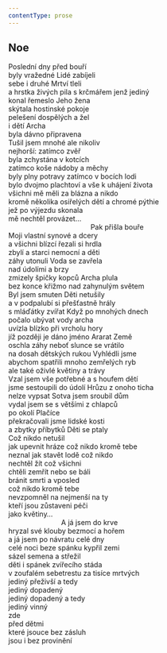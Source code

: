 ```yaml
---
contentType: prose
---
```


## Noe

Poslední dny před bouří  
byly vražedné Lidé zabíjeli  
sebe i druhé Mrtví tleli  
a hrstka živých pila s krčmářem jenž jediný  
konal řemeslo Jeho žena  
skýtala hostinské pokoje  
pelešení dospělých a žel  
i dětí Archa  
byla dávno připravena  
Tušil jsem mnohé ale nikoliv  
nejhorší: zatímco zvěř  
byla zchystána v kotcích  
zatímco koše nádoby a měchy  
byly plny potravy zatímco v bocích lodi  
bylo dvojmo plachtoví a vše k uhájení života  
všichni mě měli za blázna a nikdo  
kromě několika osiřelých dětí a chromé pýthie  
jež po výjezdu skonala  
mě nechtěl provázet…  
                                          Pak přišla bouře  
Moji vlastní synové a dcery  
a všichni blízcí řezali si hrdla  
zbylí a starci nemocní a děti  
záhy utonuli Voda se zavřela  
nad údolími a brzy  
zmizely špičky kopců Archa plula  
bez konce křižmo nad zahynulým světem  
Byl jsem smuten Děti netušily  
a v podpalubí si přešťastně hrály  
s mláďátky zvířat Když po mnohých dnech  
počalo ubývat vody archa  
uvízla blízko při vrcholu hory  
jíž později je dáno jméno Ararat Země  
oschla záhy neboť slunce se vrátilo  
na dosah dětských rukou Vyhlédli jsme  
abychom spatřili mnoho zemřelých ryb  
ale také oživlé květiny a trávy  
Vzal jsem vše potřebné a s houfem dětí  
jsme sestoupili do údolí Hrůzu z onoho ticha  
nelze vypsat Sotva jsem sroubil dům  
vydal jsem se s většími z chlapců  
po okolí Plačíce  
překračovali jsme lidské kosti  
a zbytky příbytků Děti se ptaly  
Což nikdo netušil  
jak upevnit hráze což nikdo kromě tebe  
neznal jak stavět lodě což nikdo  
nechtěl žít což všichni  
chtěli zemřít nebo se báli  
bránit smrti a vposled  
což nikdo kromě tebe  
nevzpomněl na nejmenší na ty  
kteří jsou zůstaveni péči  
jako květiny…  
                           A já jsem do krve  
hryzal své klouby bezmocí a hořem  
a já jsem po návratu celé dny  
celé noci beze spánku kypřil zemi  
sázel semena a střežil  
děti i spánek zvířecího stáda  
v zoufalém sebetrestu za tisíce mrtvých  
jediný přeživší a tedy  
jediný dopadený  
jediný dopadený a tedy  
jediný vinný  
zde  
před dětmi  
které jsouce bez zásluh  
jsou i bez provinění

